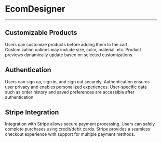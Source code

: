 # EcomDesigner

---

## Customizable Products

Users can customize products before adding them to the cart.
Customization options may include size, color, material, etc.
Product previews dynamically update based on selected customizations.

## Authentication

Users can sign up, sign in, and sign out securely.
Authentication ensures user privacy and enables personalized experiences.
User-specific data such as order history and saved preferences are accessible after authentication.

## Stripe Integration

Integration with Stripe allows secure payment processing.
Users can safely complete purchases using credit/debit cards.
Stripe provides a seamless checkout experience with support for multiple payment methods.
